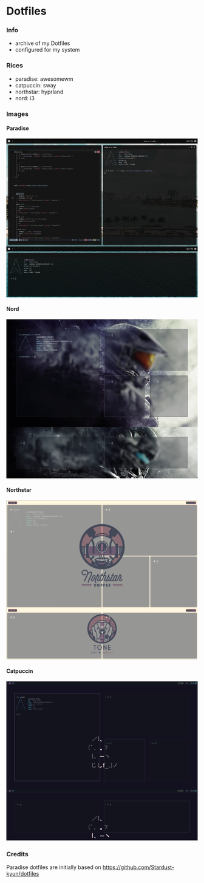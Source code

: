 # Dotfiles

### Info
- archive of my Dotfiles
- configured for my system

### Rices

- paradise: awesomewm
- catpuccin: sway
- northstar: hyprland
- nord: i3

### Images

#### Paradise
![Paradise Example Picture](./assets/paradise.png)

#### Nord
![Nord Example Picture](./assets/Nord_Rice.png)

#### Northstar
![Northstar Example Picture](./assets/Northstar_Rice.png)

#### Catpuccin
![Catpuccin Example Picture](./assets/Catpuccin_Rice.png)

### Credits

Paradise dotfiles are initially based on https://github.com/Stardust-kyun/dotfiles

